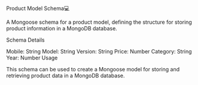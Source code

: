 Product Model Schema💻

A Mongoose schema for a product model, defining the structure for storing product information in a MongoDB database.

Schema Details

Mobile: String
Model: String
Version: String
Price: Number
Category: String
Year: Number
Usage

This schema can be used to create a Mongoose model for storing and retrieving product data in a MongoDB database.
